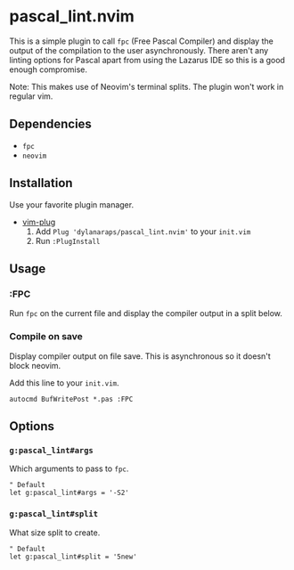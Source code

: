 # pascal_lint.nvim

This is a simple plugin to call `fpc` (Free Pascal Compiler) and display the output of the compilation to the user asynchronously. There aren't any linting options for Pascal apart from using the Lazarus IDE so this is a good enough compromise.

Note: This makes use of Neovim's terminal splits. The plugin won't work in regular vim.


## Dependencies

- `fpc`
- `neovim`


## Installation

Use your favorite plugin manager.

- [vim-plug](https://github.com/junegunn/vim-plug)
  1. Add `Plug 'dylanaraps/pascal_lint.nvim'` to your `init.vim`
  2. Run `:PlugInstall`


## Usage

### :FPC

Run `fpc` on the current file and display the compiler output in a split below.

### Compile on save

Display compiler output on file save. This is asynchronous so it doesn't block neovim.

Add this line to your `init.vim`.

```viml
autocmd BufWritePost *.pas :FPC
```


## Options

### `g:pascal_lint#args`

Which arguments to pass to `fpc`.

```viml
" Default
let g:pascal_lint#args = '-S2'
```

### `g:pascal_lint#split`

What size split to create.

```viml
" Default
let g:pascal_lint#split = '5new'
```
